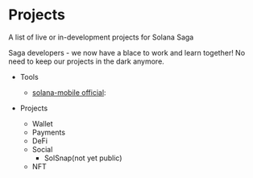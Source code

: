 # Projects

A list of live or in-development projects for Solana Saga

Saga developers - we now have a blace to work and learn together!  No need to keep our projects in the dark anymore.

* Tools
    * [solana-mobile official](https://github.com/solana-mobile):

* Projects
    * Wallet
    * Payments
    * DeFi
    * Social
        * SolSnap(not yet public)
    * NFT
